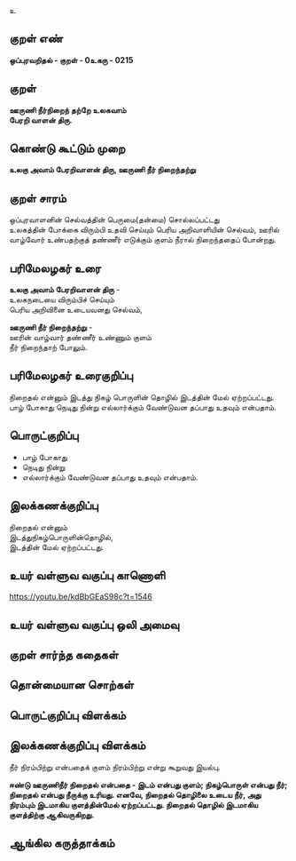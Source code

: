 உ

## குறள் எண் 

**ஒப்புரவறிதல் - குறள் - 0உகரு - 0215**  

## குறள் 

**ஊருணி நீர்நிறைந் தற்றே உலகவாம்  
பேரறி வாளன் திரு.** 

## கொண்டு கூட்டும் முறை

**உலகு அவாம் பேரறிவாளன் திரு, ஊருணி நீர் நிறைந்தற்று**

## குறள் சாரம் 

ஒப்புரவாளனின் செல்வத்தின் பெருமை(தன்மை) சொல்லப்பட்டது  
உலகத்தின் போக்கை விரும்பி உதவி செய்யும் பெரிய அறிவாளியின் செல்வம், ஊரில் வாழ்வோர் உண்பதற்குத் தண்ணீர் எடுக்கும் குளம் நீரால் நிறைந்ததைப் போன்றது.

## பரிமேலழகர் உரை

**உலகு அவாம் பேரறிவாளன் திரு** -  
உலகநடையை விரும்பிச் செய்யும்  
பெரிய அறிவினை உடையவனது செல்வம்,  

**ஊருணி நீர் நிறைந்தற்று** -  
ஊரின் வாழ்வார் தண்ணீர் உண்ணும் குளம்  
நீர் நிறைந்தாற் போலும். 

## பரிமேலழகர் உரைகுறிப்பு   

நிறைதல் என்னும் இடத்து நிகழ் பொருளின் தொழில் இடத்தின் மேல் ஏற்றப்பட்டது.  
பாழ் போகாது நெடிது நின்று எல்லார்க்கும் வேண்டுவன தப்பாது உதவும் என்பதாம்.  

## பொருட்குறிப்பு 

* பாழ் போகாது  
* நெடிது நின்று  
* எல்லார்க்கும் வேண்டுவன தப்பாது உதவும் என்பதாம்.  

## இலக்கணக்குறிப்பு  

நிறைதல் என்னும்  
இடத்துநிகழ்பொருளின்தொழில்,  
இடத்தின் மேல் ஏற்றப்பட்டது.  

## உயர் வள்ளுவ வகுப்பு காணொளி

https://youtu.be/kdBbGEaS98c?t=1546

## உயர் வள்ளுவ வகுப்பு ஒலி அமைவு 

 
## குறள் சார்ந்த கதைகள் 


## தொன்மையான சொற்கள்


## பொருட்குறிப்பு விளக்கம்


## இலக்கணக்குறிப்பு விளக்கம்

நீர் நிரம்பிற்று என்பதைக் குளம் நிரம்பிற்று என்று கூறுவது இயல்பு. 

**ஈண்டு ஊருணிநீர் நிறைதல் என்பதை - இடம் என்பது குளம்; நிகழ்பொருள் என்பது நீர்; நிறைதல் என்பது நீருக்கு உரியது. எனவே, நிறைதல் தொழிலை உடைய நீர், அது நிரம்பும் இடமாகிய குளத்தின்மேல் ஏற்றப்பட்டது.  நிறைதல் தொழில் இடமாகிய குளத்திற்கு ஆகிவருகிறது.**

## ஆங்கில கருத்தாக்கம் 


